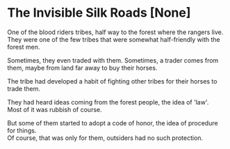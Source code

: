 # The Invisible Silk Roads [None]

One of the blood riders tribes, half way to the forest where the rangers live.  
They were one of the few tribes that were somewhat half-friendly with the forest men.

Sometimes, they even traded with them. Sometimes, a trader comes from them, maybe from land far away to buy their horses.

The tribe had developed a habit of fighting other tribes for their horses to trade them.

They had heard ideas coming from the forest people, the idea of 'law'.  
Most of it was rubbish of course.

But some of them started to adopt a code of honor, the idea of procedure for things.  
Of course, that was only for them, outsiders had no such protection.
